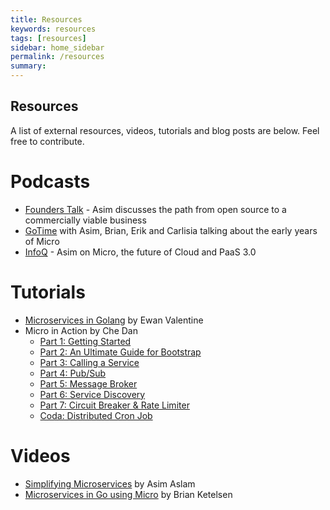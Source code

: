 ```yaml
---
title: Resources
keywords: resources
tags: [resources]
sidebar: home_sidebar
permalink: /resources
summary: 
---
```


## Resources

A list of external resources, videos, tutorials and blog posts are below. Feel free to contribute.

# Podcasts

- [Founders Talk](https://changelog.com/founderstalk/77) - Asim discusses the path from open source to a commercially viable business
- [GoTime](https://changelog.com/gotime/8) with Asim, Brian, Erik and Carlisia talking about the early years of Micro
- [InfoQ](https://www.infoq.com/podcasts/microservices-go-micro-paas3/) - Asim on Micro, the future of Cloud and PaaS 3.0

# Tutorials

- [Microservices in Golang](https://ewanvalentine.io/microservices-in-golang-part-1/) by Ewan Valentine
- Micro in Action by Che Dan
    - [Part 1: Getting Started](https://itnext.io/micro-in-action-getting-started-a79916ae3cac) 
    - [Part 2: An Ultimate Guide for Bootstrap](https://itnext.io/micro-in-action-part-2-71230f01d6fb)
    - [Part 3: Calling a Service](https://itnext.io/micro-in-action-part-3-calling-a-service-55d865928f11)
    - [Part 4: Pub/Sub](https://medium.com/@dche423/micro-in-action-part4-pub-sub-564f3b054ecd)
    - [Part 5: Message Broker](https://itnext.io/micro-in-action-part-5-message-broker-a3decf07f26a)
    - [Part 6: Service Discovery](https://itnext.io/micro-in-action-part6-service-discovery-f988988e5936)
    - [Part 7: Circuit Breaker & Rate Limiter](https://itnext.io/micro-in-action-7-circuit-breaker-rate-limiter-431ccff6a120)
    - [Coda: Distributed Cron Job](https://itnext.io/micro-in-action-coda-distributed-cron-job-a2b577885b24)

# Videos

- [Simplifying Microservices](https://www.youtube.com/watch?v=xspaDovwk34) by Asim Aslam
- [Microservices in Go using Micro](https://www.youtube.com/watch?v=OcjMi9cXItY) by Brian Ketelsen

